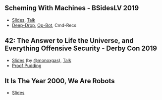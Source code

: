 ## Scheming With Machines - BSidesLV 2019

+ [Slides](https://github.com/moohax/Talks/blob/master/slides/Scheming_with_Machines_BSidesLV_19.pdf), [Talk](https://www.youtube.com/watch?v=XfT0Ju4vhvI&feature=youtu.be&t=19126)
+ [Deep-Drop](https://github.com/moohax/Deep-Drop), [Op-Bot](https://github.com/moohax/Op-Bot), Cmd-Recs

## 42: The Answer to Life the Universe, and Everything Offensive Security - Derby Con 2019

+ [Slides](https://github.com/moohax/Talks/blob/master/slides/DerbyCon19.pdf) (by [@monoxgas](https://twitter.com/monoxgas)), [Talk](https://www.youtube.com/watch?v=CsvkYoxtexQ)
+ [Proof Pudding](https://github.com/moohax/Proof-Pudding)

## It Is The Year 2000, We Are Robots

+ [Slides](https://github.com/moohax/Talks/blob/master/slides/bsides_slc_20.pdf)
